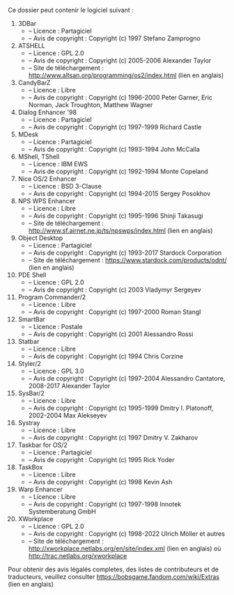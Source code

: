 ﻿Ce dossier peut contenir le logiciel suivant :

1. 3DBar
   - – Licence : Partagiciel
   - – Avis de copyright : Copyright (c) 1997 Stefano Zamprogno
2. ATSHELL
   - – Licence : GPL 2.0
   - – Avis de copyright : Copyright (c) 2005-2006 Alexander Taylor
   - – Site de téléchargement : http://www.altsan.org/programming/os2/index.html (lien en anglais)
3. CandyBarZ
   - – Licence : Libre
   - – Avis de copyright : Copyright (c) 1996-2000 Peter Garner, Eric Norman, Jack Troughton, Matthew Wagner
4. Dialog Enhancer '98
   - – Licence : Partagiciel
   - – Avis de copyright : Copyright (c) 1997-1999 Richard Castle
5. MDesk
   - – Licence : Partagiciel
   - – Avis de copyright : Copyright (c) 1993-1994 John McCalla
6. MShell, TShell
   - – Licence : IBM EWS
   - – Avis de copyright : Copyright (c) 1992-1994 Monte Copeland
7. Nice OS/2 Enhancer
   - – Licence : BSD 3-Clause
   - – Avis de copyright : Copyright (c) 1994-2015 Sergey Posokhov
8. NPS WPS Enhancer
   - – Licence : Libre
   - – Avis de copyright : Copyright (c) 1995-1996 Shinji Takasugi
   - – Site de téléchargement : http://www.sf.airnet.ne.jp/ts/npswps/index.html (lien en anglais)
9. Object Desktop
   - – Licence : Partagiciel
   - – Avis de copyright : Copyright (c) 1993-2017 Stardock Corporation
   - – Site de téléchargement : https://www.stardock.com/products/odnt/ (lien en anglais)
10. PDE Shell
    - – Licence : GPL 2.0
    - – Avis de copyright : Copyright (c) 2003 Vladymyr Sergeyev
11. Program Commander/2
    - – Licence : Libre
    - – Avis de copyright : Copyright (c) 1997-2000 Roman Stangl
12. SmartBar
    - – Licence : Postale
    - – Avis de copyright : Copyright (c) 2001 Alessandro Rossi
13. Statbar
    - – Licence : Libre
    - – Avis de copyright : Copyright (c) 1994 Chris Corzine
14. Styler/2
    - – Licence : GPL 3.0
    - – Avis de copyright : Copyright (c) 1997-2004 Alessandro Cantatore, 2008-2017 Alexander Taylor
15. SysBar/2
    - – Licence : Libre
    - – Avis de copyright : Copyright (c) 1995-1999 Dmitry I. Platonoff, 2002-2004 Max Alekseyev
16. Systray
    - – Licence : Libre
    - – Avis de copyright : Copyright (c) 1997 Dmitry V. Zakharov
17. Taskbar for OS/2
    - – Licence : Partagiciel
    - – Avis de copyright : Copyright (c) 1995 Rick Yoder
18. TaskBox
    - – Licence : Libre
    - – Avis de copyright : Copyright (c) 1998 Kevin Ash
19. Warp Enhancer
    - – Licence : Libre
    - – Avis de copyright : Copyright (c) 1997-1998 Innotek Systemberatung GmbH
20. XWorkplace
    - – Licence : GPL 2.0
    - – Avis de copyright : Copyright (c) 1998-2022 Ulrich Möller et autres
    - – Site de téléchargement : http://xworkplace.netlabs.org/en/site/index.xml (lien en anglais) où http://trac.netlabs.org/xworkplace

Pour obtenir des avis légalés completes, des listes de contributeurs et de traducteurs, veuillez consulter https://bobsgame.fandom.com/wiki/Extras (lien en anglais)
